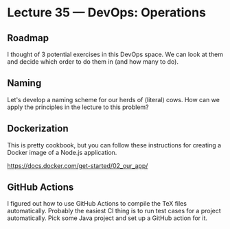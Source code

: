 # Lecture 35 — DevOps: Operations

## Roadmap

I thought of 3 potential exercises in this DevOps space. We can look at them and decide which order to do them in (and how many to do).

## Naming

Let's develop a naming scheme for our herds of (literal) cows. How can we apply the principles in the lecture to
this problem?

## Dockerization

This is pretty cookbook, but you can follow these instructions for creating a Docker image of a Node.js
application.

https://docs.docker.com/get-started/02_our_app/

## GitHub Actions

I figured out how to use GitHub Actions to compile the TeX files automatically. Probably the easiest CI thing is to
run test cases for a project automatically. Pick some Java project and set up a GitHub action for it.

